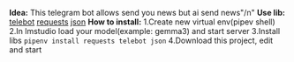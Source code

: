 **Idea:** This telegram bot allows send you news but ai send news"/n"
**Use lib:**
    [telebot](https://pytba.readthedocs.io/en/latest/index.html)
    [requests](https://requests.readthedocs.io/en/latest/index.html)
    [json](https://docs.python.org/3/library/json.html)
**How to install:**
    1.Create new virtual env(pipev shell)
    2.In lmstudio load your model(example: gemma3) and start server
    3.Install libs
    ```
    pipenv install requests telebot json
    ```
    4.Download this project, edit and start

